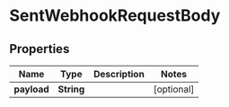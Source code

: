 

# SentWebhookRequestBody


## Properties

| Name | Type | Description | Notes |
|------------ | ------------- | ------------- | -------------|
|**payload** | **String** |  |  [optional] |



